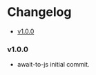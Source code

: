 <!-- START doctoc generated TOC please keep comment here to allow auto update -->
<!-- DON'T EDIT THIS SECTION, INSTEAD RE-RUN doctoc TO UPDATE -->
# Changelog

- [v1.0.0](#v100)

<!-- END doctoc generated TOC please keep comment here to allow auto update -->

### v1.0.0

 * await-to-js initial commit.
